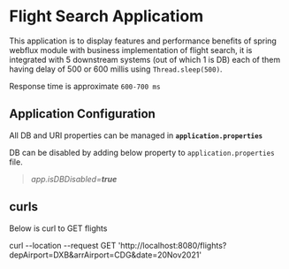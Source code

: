 # Flight  Search Applicatiom

This application is to display features and performance benefits of spring webflux module with business implementation of flight search, it is integrated with 5 downstream systems (out of which 1 is DB) each of them having delay of 500 or 600 millis using `Thread.sleep(500)`.

Response time is approximate `600-700 ms` 


## Application Configuration

All DB and URI properties can be managed in **`application.properties`**

DB can be disabled by adding below property to `application.properties` file.
> _app.isDBDisabled=**true**_

## curls

Below is curl to GET flights

curl --location --request GET 'http://localhost:8080/flights?depAirport=DXB&arrAirport=CDG&date=20Nov2021'

